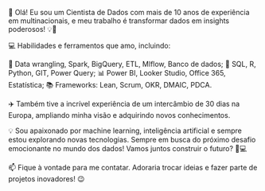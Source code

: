 👋 Olá! Eu sou um Cientista de Dados com mais de 10 anos de experiência em multinacionais, e meu trabalho é transformar dados em insights poderosos! 💡💪

💻 Habilidades e ferramentos que amo, incluindo:

🔧 Data wrangling, Spark, BigQuery, ETL, Mlflow, Banco de dados;
🔢 SQL, R, Python, GIT, Power Query;
📊 Power BI, Looker Studio, Office 365, Estatística;
📚 Frameworks: Lean, Scrum, OKR, DMAIC, PDCA.

✈️ Também tive a incrível experiência de um intercâmbio de 30 dias na Europa, ampliando minha visão e adquirindo novos conhecimentos.

💡 Sou apaixonado por machine learning, inteligência artificial e sempre estou explorando novas tecnologias. Sempre em busca do próximo desafio emocionante no mundo dos dados! Vamos juntos construir o futuro? 🚀💻

📫 Fique à vontade para me contatar. Adoraria trocar ideias e fazer parte de projetos inovadores! 😉
